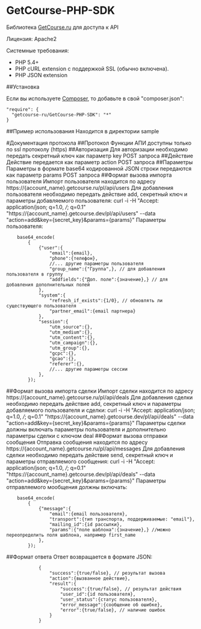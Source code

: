 # GetCourse-PHP-SDK
Библиотека [GetCourse.ru](http://getcourse.ru) для доступа к API

Лицензия: Apache2

Системные требования:

  * PHP 5.4+
  * PHP cURL extension с поддержкой SSL (обычно включена).
  * PHP JSON extension

##Установка

Если вы используете [Composer](http://getcomposer.org/), то добавьте в свой "composer.json":

```
"require": {
  "getcourse-ru/GetCourse-PHP-SDK": "*"
}
```
##Пример использования
Находится в директории sample

#Документация протокола
##Протокол
Функции АПИ доступны только по ssl протоколу (https)
##Авторизация
Для авторизации необходимо передать секретный ключ как параметр key POST запроса
##Действие
Действие передается как параметр action POST запроса
##Параметры
Параметры в формате base64 кодированной JSON строки передаются как параметр params POST запроса
##Формат вызова импорта пользователя
Импорт пользователя находится по адресу https://{account_name}.getcourse.ru/pl/api/users
Для добавления пользователя необходимо передать действие add, секретный ключ и параметры добавляемого пользователя:
curl -i -H "Accept: application/json; q=1.0, */*; q=0.1" "https://{account_name}.getcourse.dev/pl/api/users" --data "action=add&key={secret_key}&params={params}"
Параметры пользователя:

		base64_encode(
			{
				{"user":{
					"email":{email},
					"phone":{телефон},
					//... другие параметры пользователя
					"group_name":{"Группа",}, // для добавления пользователя в группу
					"addfields":{"Доп. поле":{значение},} // для добавления дополнительных полей
				},
				"system":{
					"refresh_if_exists":{1/0}, // обновлять ли существующего пользователя
					"partner_email":{email партнера}
				},
				"session":{
					"utm_source":{},
					"utm_medium":{},
					"utm_content":{},
					"utm_campaign":{},
					"utm_group":{},
					"gcpc":{},
					"gcao":{},
					"referer":{},
					//... другие параметры сессии
				},
			});
			

##Формат вызова импорта сделки
Импорт сделки находится по адресу https://{account_name}.getcourse.ru/pl/api/deals
Для добавления сделки необходимо передать действие add, секретный ключ и параметры добавляемого пользователя и сделки:
curl -i -H "Accept: application/json; q=1.0, */*; q=0.1" "https://{account_name}.getcourse.dev/pl/api/deals" --data "action=add&key={secret_key}&params={params}"
Параметры сделки должны включать параметры пользователя и дополнительно параметры сделки с ключом deal
##Формат вызова отправки сообщения
Отправка сообщения находится по адресу https://{account_name}.getcourse.ru/pl/api/messages
Для добавления сделки необходимо передать действие send, секретный ключ и параметры отправляемого сообщения:
curl -i -H "Accept: application/json; q=1.0, */*; q=0.1" "https://{account_name}.getcourse.dev/pl/api/deals" --data "action=add&key={secret_key}&params={params}"
Параметры отправляемого мообщения должны включать:

		base64_encode(
			{
				{"message":{
					"email":{email пользователя},
					"transport":{тип транспорта, поддерживаемые: "email"},
					"mailing_id":{id рассылки},
					"params":{"поле шаблона":{значение},} //можно переопределить поля шаблона, например first_name
				},
			});
		
##Формат ответа
Ответ возвращается в формате JSON:

				{
					"success":{true/false}, // результат вызова
					"action":{вызванное действие},
					"result":{
						"success":{true/false}, // результат действия
						"user_id":{id пользователя},
						"user_status":{статус пользователя},
						"error_message":{сообщение об ошибке},
						"error":{true/false}, // наличие ошибок
					}
				}
			


